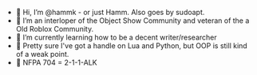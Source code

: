 - 👋 Hi, I’m @hammk - or just Hamm. Also goes by sudoapt.
- 👀 I’m an interloper of the Object Show Community and veteran of the a Old Roblox Community.
- 🌱 I’m currently learning how to be a decent writer/researcher
- 🦜 Pretty sure I've got a handle on Lua and Python, but OOP is still kind of a weak point.
- 📛 NFPA 704 = 2-1-1-ALK
